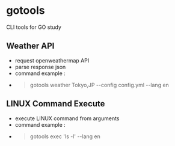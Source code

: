 # gotools
CLI tools for GO study

## Weather API
* request openweathermap API
* parse response json
* command example : 
* > gotools weather Tokyo,JP --config config.yml --lang en

## LINUX Command Execute
* execute LINUX command from arguments
* command example : 
* > gotools exec 'ls -l' --lang en
